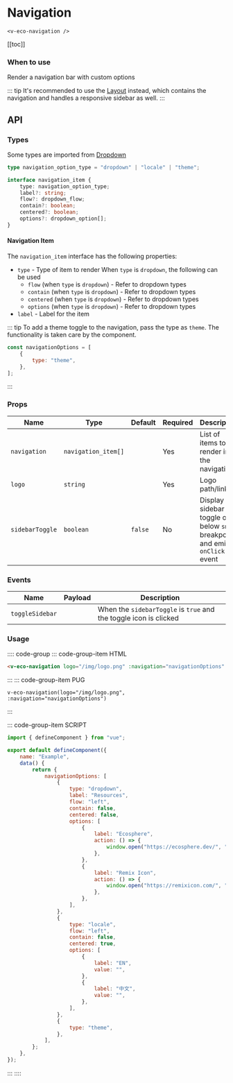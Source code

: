 # Navigation

```html:no-line-numbers
<v-eco-navigation />
```

[[toc]]

### When to use

Render a navigation bar with custom options

::: tip
It's recommended to use the [Layout](/layout) instead, which contains the navigation and handles a responsive sidebar as well.
:::

## API

### Types

Some types are imported from [Dropdown](/components/dropdown.html#types)

```ts
type navigation_option_type = "dropdown" | "locale" | "theme";

interface navigation_item {
	type: navigation_option_type;
	label?: string;
	flow?: dropdown_flow;
	contain?: boolean;
	centered?: boolean;
	options?: dropdown_option[];
}
```

#### Navigation Item

The `navigation_item` interface has the following properties:

-   `type` - Type of item to render
    When `type` is `dropdown`, the following can be used
    -   `flow` (when `type` is `dropdown`) - Refer to dropdown types
    -   `contain` (when `type` is `dropdown`) - Refer to dropdown types
    -   `centered` (when `type` is `dropdown`) - Refer to dropdown types
    -   `options` (when `type` is `dropdown`) - Refer to dropdown types
-   `label` - Label for the item

::: tip
To add a theme toggle to the navigation, pass the type as `theme`. The functionality is taken care by the component.

```js
const navigationOptions = [
	{
		type: "theme",
	},
];
```

:::

### Props

| Name            | Type                | Default | Required | Description                                                                 |
| --------------- | ------------------- | ------- | -------- | --------------------------------------------------------------------------- |
| `navigation`    | `navigation_item[]` |         | Yes      | List of items to render in the navigation                                   |
| `logo`          | `string`            |         | Yes      | Logo path/link                                                              |
| `sidebarToggle` | `boolean`           | `false` | No       | Display a sidebar toggle on below `sm` breakpoints and emit `onClick` event |

### Events

| Name            | Payload | Description                                                       |
| --------------- | ------- | ----------------------------------------------------------------- |
| `toggleSidebar` |         | When the `sidebarToggle` is `true` and the toggle icon is clicked |

### Usage

:::: code-group
::: code-group-item HTML

```html
<v-eco-navigation logo="/img/logo.png" :navigation="navigationOptions" />
```

:::
::: code-group-item PUG

```pug
v-eco-navigation(logo="/img/logo.png", :navigation="navigationOptions")
```

:::

::: code-group-item SCRIPT

```js
import { defineComponent } from "vue";

export default defineComponent({
	name: "Example",
	data() {
		return {
			navigationOptions: [
				{
					type: "dropdown",
					label: "Resources",
					flow: "left",
					contain: false,
					centered: false,
					options: [
						{
							label: "Ecosphere",
							action: () => {
								window.open("https://ecosphere.dev/", "_blank");
							},
						},
						{
							label: "Remix Icon",
							action: () => {
								window.open("https://remixicon.com/", "_blank");
							},
						},
					],
				},
				{
					type: "locale",
					flow: "left",
					contain: false,
					centered: true,
					options: [
						{
							label: "EN",
							value: "",
						},
						{
							label: "中文",
							value: "",
						},
					],
				},
				{
					type: "theme",
				},
			],
		};
	},
});
```

:::
::::

